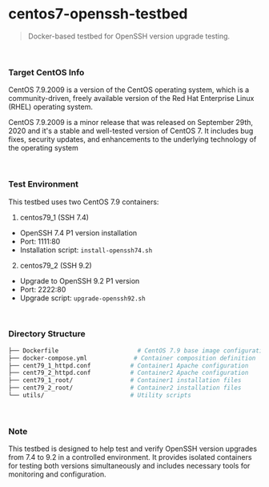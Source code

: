 # centos7-openssh-testbed

> Docker-based testbed for OpenSSH version upgrade testing.

<br/>

### Target CentOS Info

CentOS 7.9.2009 is a version of the CentOS operating system, which is a community-driven, freely available version of the Red Hat Enterprise Linux (RHEL) operating system.

CentOS 7.9.2009 is a minor release that was released on September 29th, 2020 and it's a stable and well-tested version of CentOS 7. It includes bug fixes, security updates, and enhancements to the underlying technology of the operating system

<br/>

### Test Environment

This testbed uses two CentOS 7.9 containers:

1. centos79_1 (SSH 7.4)

- OpenSSH 7.4 P1 version installation
- Port: 1111:80
- Installation script: `install-openssh74.sh`

2. centos79_2 (SSH 9.2)

- Upgrade to OpenSSH 9.2 P1 version
- Port: 2222:80
- Upgrade script: `upgrade-openssh92.sh`

<br/>

### Directory Structure

```bash
├── Dockerfile                      # CentOS 7.9 base image configuration
├── docker-compose.yml             # Container composition definition
├── cent79_1_httpd.conf           # Container1 Apache configuration
├── cent79_2_httpd.conf           # Container2 Apache configuration
├── cent79_1_root/                # Container1 installation files
├── cent79_2_root/                # Container2 installation files
└── utils/                        # Utility scripts
```

<br/>

### Note

This testbed is designed to help test and verify OpenSSH version upgrades from 7.4 to 9.2 in a controlled environment. It provides isolated containers for testing both versions simultaneously and includes necessary tools for monitoring and configuration.
